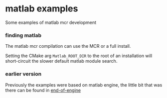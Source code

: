 matlab examples
===

Some examples of matlab mcr development

### finding matlab

The matlab mcr compilation can use the MCR or a full install.

Setting the CMake arg `Matlab_ROOT_DIR` to the root of an installation will short-circuit the slower default matlab module search.

### earlier version

Previously the examples were based on matlab engine, the little bit that was there can be found in [end-of-engine](https://github.com/jw3/example-matlab/releases/tag/end-of-engine)
